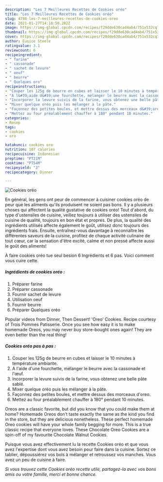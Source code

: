 ```yaml
---
description: "Les 7 Meilleures Recettes de Cookies oréo"
title: "Les 7 Meilleures Recettes de Cookies oréo"
slug: 4798-les-7-meilleures-recettes-de-cookies-oreo
date: 2021-01-27T14:18:50.282Z
image: https://img-global.cpcdn.com/recipes/f29dde630cad4ab4/751x532cq70/cookies-oreo-photo-principale-de-la-recette.jpg
thumbnail: https://img-global.cpcdn.com/recipes/f29dde630cad4ab4/751x532cq70/cookies-oreo-photo-principale-de-la-recette.jpg
cover: https://img-global.cpcdn.com/recipes/f29dde630cad4ab4/751x532cq70/cookies-oreo-photo-principale-de-la-recette.jpg
author: Eunice Steele
ratingvalue: 3.1
reviewcount: 6
recipeingredient:
- " farine"
- " cassonade"
- " sachet de levure"
- " oeuf"
- " beurre"
- " Quelques oro"
recipeinstructions:
- "Couper les 125g de beurre en cubes et laisser le 10 minutes à température ambiante."
- "A l&#39;aide d&#39;une fourchette, mélanger le beurre avec la cassonade et l&#39;œuf."
- "Incorporer la levure suivis de la farine, vous obtenez une belle pâte sablé."
- "Mixer quelque oréo puis les mélanger à la pâte."
- "Façonnez des petites boules, et mettre dessus des morceaux d&#39;oreo."
- "Mettez au four préalablement chauffer à 180° pendant 10 minutes."
categories:
- Resep
tags:
- cookies
- oro

katakunci: cookies oro 
nutrition: 107 calories
recipecuisine: Indonesian
preptime: "PT21M"
cooktime: "PT54M"
recipeyield: "3"
recipecategory: Dinner

---
```



![Cookies oréo](https://img-global.cpcdn.com/recipes/f29dde630cad4ab4/751x532cq70/cookies-oreo-photo-principale-de-la-recette.jpg)

En général, les gens ont peur de commencer à cuisiner cookies oréo de peur que les aliments qu'ils produisent ne soient pas bons. Il y a plusieurs choses qui affectent la qualité gustative de cookies oréo! Tout d'abord, du type d'ustensiles de cuisine, veillez toujours à utiliser des ustensiles de cuisine de qualité, toujours en bon état et propres. De plus, la qualité des ingrédients utilisés affecte également le goût, utilisez donc toujours des ingrédients frais. Ensuite, entraînez-vous davantage à reconnaître les différentes saveurs de la cuisine, profitez de chaque activité culinaire de tout cœur, car la sensation d'être excité, calme et non pressé affecte aussi le goût des aliments!

<!--inarticleads1-->

À faire cookies oréo tue seul besion 6 Ingrédients et 6 pas. Voici comment vous cuire cette.

##### Ingrédients de cookies oréo :

1. Préparer  farine
1. Préparer  cassonade
1. Fournir  sachet de levure
1. Utilisation  oeuf
1. Fournir  beurre
1. Préparer  Quelques oréo


Popular videos from Dinner, Then Dessert! &#39;Oreo&#39; Cookies. Recipe courtesy of Trois Pommes Patisserie. Once you see how easy it is to make homemade Oreos, you may never buy store-bought ones again! They are even better than the real thing! 

<!--inarticleads2-->

##### Cookies oréo pas à pas :

1. Couper les 125g de beurre en cubes et laisser le 10 minutes à température ambiante.
1. A l&#39;aide d&#39;une fourchette, mélanger le beurre avec la cassonade et l&#39;œuf.
1. Incorporer la levure suivis de la farine, vous obtenez une belle pâte sablé.
1. Mixer quelque oréo puis les mélanger à la pâte.
1. Façonnez des petites boules, et mettre dessus des morceaux d&#39;oreo.
1. Mettez au four préalablement chauffer à 180° pendant 10 minutes.


Oreos are a classic favorite, but did you know that you could make them at home? Homemade Oreos don&#39;t taste exactly the same as the kind you find in the store, but they are delicious nonetheless. These perfect homemade Oreo cookies will have your whole family begging for more. This is a true classic recipe that everyone loves. These Chocolate Oreo Cookies are a spin-off of my favourite Chocolate Walnut Cookies. 

<!--inarticleads1-->

<p>
Puisque vous avez effectivement lu la recette Cookies oréo et que vous avez l'expertise dont vous avez besoin pour faire dans la cuisine. Sortez ce tablier, dépoussiérez vos bols à mélanger et retroussez vos manches. Vous avez un peu de cuisine à faire.
</p>

<p>
<i>Si vous trouvez cette Cookies oréo recette utile, partagez-la avec vos bons amis ou votre famille, merci et bonne chance.</i>
</p>

